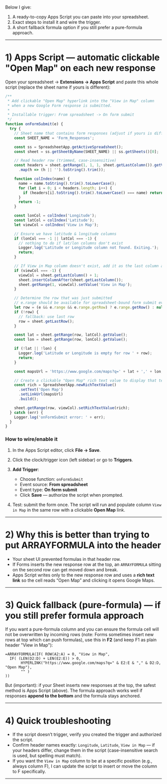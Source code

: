 Below I give:

1. A ready-to-copy Apps Script you can paste into your spreadsheet.
2. Exact steps to install it and wire the trigger.
3. A short fallback formula option if you still prefer a pure-formula approach.

---

# 1) Apps Script — automatic clickable "Open Map" on each new response

Open your spreadsheet → **Extensions → Apps Script** and paste this whole script (replace the sheet name if yours is different):

```javascript
/**
 * Add clickable "Open Map" hyperlink into the "View in Map" column
 * when a new Google Form response is submitted.
 *
 * Installable trigger: From spreadsheet -> On form submit
 */
function onFormSubmit(e) {
  try {
    // Sheet name that contains form responses (adjust if yours is different)
    const SHEET_NAME = 'Form_Responses';

    const ss = SpreadsheetApp.getActiveSpreadsheet();
    const sheet = ss.getSheetByName(SHEET_NAME) || ss.getSheets()[0];

    // Read header row (trimmed, case-insensitive)
    const headers = sheet.getRange(1, 1, 1, sheet.getLastColumn()).getValues()[0]
      .map(h => (h || '').toString().trim());

    function colIndex(name) {
      name = name.toString().trim().toLowerCase();
      for (let i = 0; i < headers.length; i++) {
        if (headers[i].toString().trim().toLowerCase() === name) return i + 1;
      }
      return -1;
    }

    const lonCol = colIndex('Longitude');
    const latCol = colIndex('Latitude');
    let viewCol = colIndex('View in Map');

    // Ensure we have latitude & longitude columns
    if (lonCol === -1 || latCol === -1) {
      // nothing to do if lat/lon columns don't exist
      Logger.log('Latitude or Longitude column not found. Exiting.');
      return;
    }

    // If View in Map column doesn't exist, add it as the last column and set header
    if (viewCol === -1) {
      viewCol = sheet.getLastColumn() + 1;
      sheet.insertColumnAfter(sheet.getLastColumn());
      sheet.getRange(1, viewCol).setValue('View in Map');
    }

    // Determine the row that was just submitted
    // e.range should be available for spreadsheet-bound form submit events
    let row = (e && e.range && e.range.getRow) ? e.range.getRow() : null;
    if (!row) {
      // fallback: use last row
      row = sheet.getLastRow();
    }

    const lat = sheet.getRange(row, latCol).getValue();
    const lon = sheet.getRange(row, lonCol).getValue();

    if (!lat || !lon) {
      Logger.log('Latitude or Longitude is empty for row ' + row);
      return;
    }

    const mapsUrl = 'https://www.google.com/maps?q=' + lat + ',' + lon;

    // Create a clickable "Open Map" rich text value to display that text as a link
    const rich = SpreadsheetApp.newRichTextValue()
      .setText('Open Map')
      .setLinkUrl(mapsUrl)
      .build();

    sheet.getRange(row, viewCol).setRichTextValue(rich);
  } catch (err) {
    Logger.log('onFormSubmit error: ' + err);
  }
}
```

### How to wire/enable it

1. In the Apps Script editor, click **File → Save**.
2. Click the clock/trigger icon (left sidebar) or go to **Triggers**.
3. **Add Trigger**:

   * Choose function: `onFormSubmit`
   * Event source: **From spreadsheet**
   * Event type: **On form submit**
   * Click **Save** — authorize the script when prompted.
4. Test: submit the form once. The script will run and populate column `View in Map` in the same row with a clickable **Open Map** link.

---

# 2) Why this is better than trying to put ARRAYFORMULA into the header

* Your sheet UI prevented formulas in that header row.
* If Forms inserts the new response row at the top, an `ARRAYFORMULA` sitting on the second row can get moved down and break.
* Apps Script writes only to the new response row and uses a **rich text link** so the cell reads “Open Map” and clicking it opens Google Maps.

---

# 3) Quick fallback (pure-formula) — if you still prefer formula approach

If you want a pure-formula column and you can ensure the formula cell will not be overwritten by incoming rows (note: Forms sometimes insert new rows at top which can push formulas), use this in **F2** (and keep F1 as plain header "View in Map"):

```excel
=ARRAYFORMULA(IF( ROW(A2:A) = 0, "View in Map",
  IF( (LEN(D2:D) + LEN(E2:E)) > 0,
       HYPERLINK("https://www.google.com/maps?q=" & E2:E & "," & D2:D, "Open Map"),
       "" )
))
```

But (important): if your Sheet inserts new responses at the top, the safest method is Apps Script (above). The formula approach works well if responses **append to the bottom** and the formula stays anchored.

---

# 4) Quick troubleshooting

* If the script doesn’t trigger, verify you created the trigger and authorized the script.
* Confirm header names exactly: `Longitude`, `Latitude`, `View in Map` — if your headers differ, change them in the script (case-insensitive search is used, but spelling must match).
* If you want the `View in Map` column to be at a specific position (e.g., always column F), I can update the script to insert or move the column to F specifically.

---
